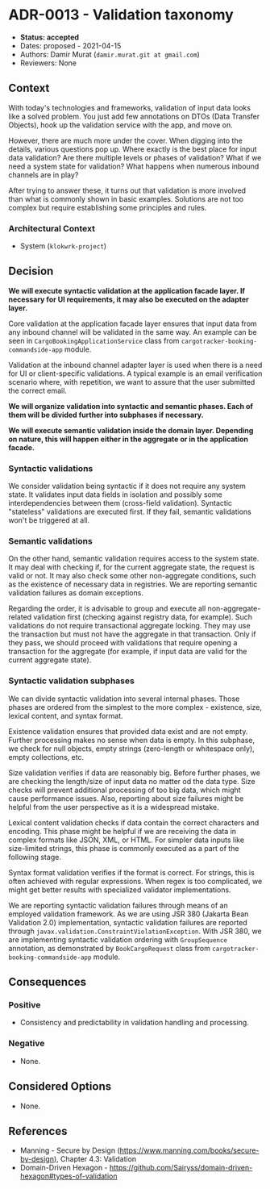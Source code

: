 # ADR-0013 - Validation taxonomy
* **Status: accepted**
* Dates: proposed - 2021-04-15
* Authors: Damir Murat (`damir.murat.git at gmail.com`)
* Reviewers: None

## Context
With today's technologies and frameworks, validation of input data looks like a solved problem. You just add few annotations on DTOs (Data Transfer Objects), hook up the validation service with the
app, and move on.

However, there are much more under the cover. When digging into the details, various questions pop up. Where exactly is the best place for input data validation? Are there multiple levels or phases
of validation? What if we need a system state for validation? What happens when numerous inbound channels are in play?

After trying to answer these, it turns out that validation is more involved than what is commonly shown in basic examples. Solutions are not too complex but require establishing some principles and
rules.

### Architectural Context
* System (`klokwrk-project`)

## Decision
**We will execute syntactic validation at the application facade layer. If necessary for UI requirements, it may also be executed on the adapter layer.**

Core validation at the application facade layer ensures that input data from any inbound channel will be validated in the same way. An example can be seen in `CargoBookingApplicationService` class
from `cargotracker-booking-commandside-app` module.

Validation at the inbound channel adapter layer is used when there is a need for UI or client-specific validations. A typical example is an email verification scenario where, with repetition, we want
to assure that the user submitted the correct email.

**We will organize validation into syntactic and semantic phases. Each of them will be divided further into subphases if necessary.**

**We will execute semantic validation inside the domain layer. Depending on nature, this will happen either in the aggregate or in the application facade.**

### Syntactic validations
We consider validation being syntactic if it does not require any system state. It validates input data fields in isolation and possibly some interdependencies between them (cross-field validation).
Syntactic "stateless" validations are executed first. If they fail, semantic validations won't be triggered at all.

### Semantic validations
On the other hand, semantic validation requires access to the system state. It may deal with checking if, for the current aggregate state, the request is valid or not. It may also check some other
non-aggregate conditions, such as the existence of necessary data in registries. We are reporting semantic validation failures as domain exceptions.

Regarding the order, it is advisable to group and execute all non-aggregate-related validation first (checking against registry data, for example). Such validations do not require transactional
aggregate locking. They may use the transaction but must not have the aggregate in that transaction. Only if they pass, we should proceed with validations that require opening a transaction for the
aggregate (for example, if input data are valid for the current aggregate state).

### Syntactic validation subphases
We can divide syntactic validation into several internal phases. Those phases are ordered from the simplest to the more complex - existence, size, lexical content, and syntax format.

Existence validation ensures that provided data exist and are not empty. Further processing makes no sense when data is empty. In this subphase, we check for null objects, empty strings (zero-length
or whitespace only), empty collections, etc.

Size validation verifies if data are reasonably big. Before further phases, we are checking the length/size of input data no matter od the data type. Size checks will prevent additional processing of
too big data, which might cause performance issues. Also, reporting about size failures might be helpful from the user perspective as it is a widespread mistake.

Lexical content validation checks if data contain the correct characters and encoding. This phase might be helpful if we are receiving the data in complex formats like JSON, XML, or HTML. For simpler
data inputs like size-limited strings, this phase is commonly executed as a part of the following stage.

Syntax format validation verifies if the format is correct. For strings, this is often achieved with regular expressions. When regex is too complicated, we might get better results with specialized
validator implementations.

We are reporting syntactic validation failures through means of an employed validation framework. As we are using JSR 380 (Jakarta Bean Validation 2.0) implementation, syntactic validation failures
are reported through `javax.validation.ConstraintViolationException`. With JSR 380, we are implementing syntactic validation ordering with `GroupSequence` annotation, as demonstrated by
`BookCargoRequest` class from `cargotracker-booking-commandside-app` module.

## Consequences
### Positive
- Consistency and predictability in validation handling and processing.

### Negative
- None.

## Considered Options
- None.

## References
- Manning - Secure by Design (https://www.manning.com/books/secure-by-design), Chapter 4.3: Validation
- Domain-Driven Hexagon - https://github.com/Sairyss/domain-driven-hexagon#types-of-validation


